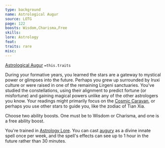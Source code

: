 ```yaml
---
type: background
name: Astrological Augur 
source: LOTG
page: 122
boosts: Wisdom,Charisma,Free
skills: 
lore: Astrology
feat: 
traits: rare
misc: 
---
```


[Astrological Augur](###%20Astrological%20Augur)
`=this.traits`


During your formative years, you learned the stars are a gateway to mystical power or glimpses into the future. Perhaps you grew up surrounded by Iruxi culture or were raised in one of the remaining Lirgeni sanctuaries. You've studied the constellations, using their alignment to predict fortune (or misfortune) and gaining magical powers unlike any of the other astrologers you know. Your readings might primarily focus on the [Cosmic Caravan](Cosmic%20Caravan), or perhaps you use other stars to guide you, like the zodiac of Tian Xia.

Choose two ability boosts. One must be to Wisdom or Charisma, and one is a free ability boost.

You're trained in [Astrology Lore](Astrology%20Lore). You can cast [augury](../Spells_Rituals/Arcane_Tradition/Level%202/Augury.md) as a divine innate spell once per week, and the spell's effects can see up to 1 hour in the future rather than 30 minutes.

